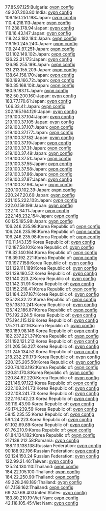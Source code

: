 77.85.97.125:Bulgaria: [ovpn config](vpn/77_85_97_125.ovpn)  
49.207.203.80:India: [ovpn config](vpn/49_207_203_80.ovpn)  
106.150.251.198:Japan: [ovpn config](vpn/106_150_251_198.ovpn)  
110.4.218.113:Japan: [ovpn config](vpn/110_4_218_113.ovpn)  
111.238.178.94:Japan: [ovpn config](vpn/111_238_178_94.ovpn)  
118.16.43.147:Japan: [ovpn config](vpn/118_16_43_147.ovpn)  
118.243.182.184:Japan: [ovpn config](vpn/118_243_182_184.ovpn)  
119.150.245.240:Japan: [ovpn config](vpn/119_150_245_240.ovpn)  
119.244.97.251:Japan: [ovpn config](vpn/119_244_97_251.ovpn)  
121.102.149.102:Japan: [ovpn config](vpn/121_102_149_102.ovpn)  
126.22.21.173:Japan: [ovpn config](vpn/126_22_21_173.ovpn)  
126.95.255.199:Japan: [ovpn config](vpn/126_95_255_199.ovpn)  
131.213.155.209:Japan: [ovpn config](vpn/131_213_155_209.ovpn)  
138.64.156.170:Japan: [ovpn config](vpn/138_64_156_170.ovpn)  
180.199.166.72:Japan: [ovpn config](vpn/180_199_166_72.ovpn)  
180.35.168.108:Japan: [ovpn config](vpn/180_35_168_108.ovpn)  
180.9.183.11:Japan: [ovpn config](vpn/180_9_183_11.ovpn)  
182.50.200.160:Japan: [ovpn config](vpn/182_50_200_160.ovpn)  
183.77.170.61:Japan: [ovpn config](vpn/183_77_170_61.ovpn)  
1.66.33.41:Japan: [ovpn config](vpn/1_66_33_41.ovpn)  
202.165.164.129:Japan: [ovpn config](vpn/202_165_164_129.ovpn)  
219.100.37.104:Japan: [ovpn config](vpn/219_100_37_104.ovpn)  
219.100.37.105:Japan: [ovpn config](vpn/219_100_37_105.ovpn)  
219.100.37.107:Japan: [ovpn config](vpn/219_100_37_107.ovpn)  
219.100.37.177:Japan: [ovpn config](vpn/219_100_37_177.ovpn)  
219.100.37.182:Japan: [ovpn config](vpn/219_100_37_182.ovpn)  
219.100.37.19:Japan: [ovpn config](vpn/219_100_37_19.ovpn)  
219.100.37.31:Japan: [ovpn config](vpn/219_100_37_31.ovpn)  
219.100.37.49:Japan: [ovpn config](vpn/219_100_37_49.ovpn)  
219.100.37.51:Japan: [ovpn config](vpn/219_100_37_51.ovpn)  
219.100.37.55:Japan: [ovpn config](vpn/219_100_37_55.ovpn)  
219.100.37.58:Japan: [ovpn config](vpn/219_100_37_58.ovpn)  
219.100.37.86:Japan: [ovpn config](vpn/219_100_37_86.ovpn)  
219.100.37.87:Japan: [ovpn config](vpn/219_100_37_87.ovpn)  
219.100.37.96:Japan: [ovpn config](vpn/219_100_37_96.ovpn)  
220.100.102.39:Japan: [ovpn config](vpn/220_100_102_39.ovpn)  
220.247.20.66:Japan: [ovpn config](vpn/220_247_20_66.ovpn)  
221.105.222.103:Japan: [ovpn config](vpn/221_105_222_103.ovpn)  
222.0.159.199:Japan: [ovpn config](vpn/222_0_159_199.ovpn)  
222.10.34.11:Japan: [ovpn config](vpn/222_10_34_11.ovpn)  
222.148.232.154:Japan: [ovpn config](vpn/222_148_232_154.ovpn)  
60.125.195.98:Japan: [ovpn config](vpn/60_125_195_98.ovpn)  
106.246.235.98:Korea Republic of: [ovpn config](vpn/106_246_235_98.ovpn)  
106.246.235.98:Korea Republic of: [ovpn config](vpn/106_246_235_98.ovpn)  
106.246.235.98:Korea Republic of: [ovpn config](vpn/106_246_235_98.ovpn)  
110.11.143.135:Korea Republic of: [ovpn config](vpn/110_11_143_135.ovpn)  
112.187.58.10:Korea Republic of: [ovpn config](vpn/112_187_58_10.ovpn)  
118.32.140.164:Korea Republic of: [ovpn config](vpn/118_32_140_164.ovpn)  
118.39.192.221:Korea Republic of: [ovpn config](vpn/118_39_192_221.ovpn)  
119.197.7.158:Korea Republic of: [ovpn config](vpn/119_197_7_158.ovpn)  
121.129.111.189:Korea Republic of: [ovpn config](vpn/121_129_111_189.ovpn)  
121.139.180.52:Korea Republic of: [ovpn config](vpn/121_139_180_52.ovpn)  
121.140.223.2:Korea Republic of: [ovpn config](vpn/121_140_223_2.ovpn)  
121.142.31.91:Korea Republic of: [ovpn config](vpn/121_142_31_91.ovpn)  
121.152.216.41:Korea Republic of: [ovpn config](vpn/121_152_216_41.ovpn)  
121.184.237.187:Korea Republic of: [ovpn config](vpn/121_184_237_187.ovpn)  
125.128.32.22:Korea Republic of: [ovpn config](vpn/125_128_32_22.ovpn)  
125.138.10.241:Korea Republic of: [ovpn config](vpn/125_138_10_241.ovpn)  
125.142.186.87:Korea Republic of: [ovpn config](vpn/125_142_186_87.ovpn)  
175.192.224.5:Korea Republic of: [ovpn config](vpn/175_192_224_5.ovpn)  
175.194.115.126:Korea Republic of: [ovpn config](vpn/175_194_115_126.ovpn)  
175.211.42.16:Korea Republic of: [ovpn config](vpn/175_211_42_16.ovpn)  
180.189.98.148:Korea Republic of: [ovpn config](vpn/180_189_98_148.ovpn)  
182.237.221.37:Korea Republic of: [ovpn config](vpn/182_237_221_37.ovpn)  
211.192.121.212:Korea Republic of: [ovpn config](vpn/211_192_121_212.ovpn)  
211.205.56.227:Korea Republic of: [ovpn config](vpn/211_205_56_227.ovpn)  
211.245.134.52:Korea Republic of: [ovpn config](vpn/211_245_134_52.ovpn)  
218.232.211.173:Korea Republic of: [ovpn config](vpn/218_232_211_173.ovpn)  
220.125.205.50:Korea Republic of: [ovpn config](vpn/220_125_205_50.ovpn)  
220.74.103.192:Korea Republic of: [ovpn config](vpn/220_74_103_192.ovpn)  
220.81.170.8:Korea Republic of: [ovpn config](vpn/220_81_170_8.ovpn)  
220.84.82.220:Korea Republic of: [ovpn config](vpn/220_84_82_220.ovpn)  
221.146.97.122:Korea Republic of: [ovpn config](vpn/221_146_97_122.ovpn)  
222.108.241.73:Korea Republic of: [ovpn config](vpn/222_108_241_73.ovpn)  
222.108.241.73:Korea Republic of: [ovpn config](vpn/222_108_241_73.ovpn)  
222.116.142.23:Korea Republic of: [ovpn config](vpn/222_116_142_23.ovpn)  
39.119.43.90:Korea Republic of: [ovpn config](vpn/39_119_43_90.ovpn)  
49.174.239.56:Korea Republic of: [ovpn config](vpn/49_174_239_56.ovpn)  
59.15.235.55:Korea Republic of: [ovpn config](vpn/59_15_235_55.ovpn)  
59.1.24.223:Korea Republic of: [ovpn config](vpn/59_1_24_223.ovpn)  
61.102.69.89:Korea Republic of: [ovpn config](vpn/61_102_69_89.ovpn)  
61.76.210.9:Korea Republic of: [ovpn config](vpn/61_76_210_9.ovpn)  
61.84.134.182:Korea Republic of: [ovpn config](vpn/61_84_134_182.ovpn)  
217.138.212.58:Romania: [ovpn config](vpn/217_138_212_58.ovpn)  
188.113.138.138:Russian Federation: [ovpn config](vpn/188_113_138_138.ovpn)  
90.188.92.196:Russian Federation: [ovpn config](vpn/90_188_92_196.ovpn)  
92.124.150.24:Russian Federation: [ovpn config](vpn/92_124_150_24.ovpn)  
122.99.21.46:Taiwan: [ovpn config](vpn/122_99_21_46.ovpn)  
125.24.130.110:Thailand: [ovpn config](vpn/125_24_130_110.ovpn)  
184.22.105.100:Thailand: [ovpn config](vpn/184_22_105_100.ovpn)  
184.22.250.90:Thailand: [ovpn config](vpn/184_22_250_90.ovpn)  
49.228.248.189:Thailand: [ovpn config](vpn/49_228_248_189.ovpn)  
61.7.159.162:Thailand: [ovpn config](vpn/61_7_159_162.ovpn)  
69.247.69.40:United States: [ovpn config](vpn/69_247_69_40.ovpn)  
183.80.210.19:Viet Nam: [ovpn config](vpn/183_80_210_19.ovpn)  
42.118.105.45:Viet Nam: [ovpn config](vpn/42_118_105_45.ovpn)  
